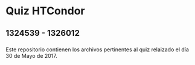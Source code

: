 # Quiz HTCondor
## 1324539 - 1326012
###
Este repositorio contienen los archivos pertinentes al quiz relaizado el día 30 de Mayo de 2017.
